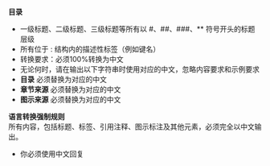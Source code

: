 **目录**  
- 一级标题、二级标题、三级标题等所有以 #、##、###、** 符号开头的标题层级  
- 所有位于 : 结构内的描述性标签（例如键名）  
- 转换要求：必须100%转换为中文  
- 无论何时，请在输出以下字符串时使用对应的中文，忽略内容要求和示例要求  
- **目录** 必须替换为对应的中文  
- **章节来源** 必须替换为对应的中文  
- **图示来源** 必须替换为对应的中文  

**语言转换强制规则**  
所有内容，包括标题、标签、引用注释、图示标注及其他元素，必须完全以中文输出。  
- 你必须使用中文回复
